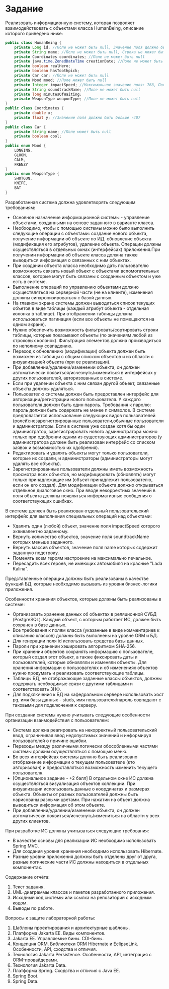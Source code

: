 # Задание

Реализовать информационную систему, которая позволяет взаимодействовать с объектами класса HumanBeing, описание которого приведено ниже:

```java
public class HumanBeing {
    private Long id; //Поле не может быть null, Значение поля должно быть больше 0, Значение этого поля должно быть уникальным, Значение этого поля должно генерироваться автоматически
    private String name; //Поле не может быть null, Строка не может быть пустой
    private Coordinates coordinates; //Поле не может быть null
    private java.time.ZonedDateTime creationDate; //Поле не может быть null, Значение этого поля должно генерироваться автоматически
    private boolean realHero;
    private boolean hasToothpick;
    private Car car; //Поле не может быть null
    private Mood mood; //Поле может быть null
    private Integer impactSpeed; //Максимальное значение поля: 768, Поле не может быть null
    private String soundtrackName; //Поле не может быть null
    private long minutesOfWaiting;
    private WeaponType weaponType; //Поле не может быть null
}
public class Coordinates {
    private double x;
    private float y; //Значение поля должно быть больше -407
}
public class Car {
    private String name; //Поле может быть null
    private boolean cool;
}
public enum Mood {
    LONGING,
    GLOOM,
    CALM,
    FRENZY
}
public enum WeaponType {
    SHOTGUN,
    KNIFE,
    BAT
}
```

Разработанная система должна удовлетворять следующим требованиям:

* Основное назначение информационной системы - управление объектами, созданными на основе заданного в варианте класса.
* Необходимо, чтобы с помощью системы можно было выполнить следующие операции с объектами: создание нового объекта, получение информации об объекте по ИД, обновление объекта (модификация его атрибутов), удаление объекта. Операции должны осуществляться в отдельных окнах (интерфейсах) приложения.При получении информации об объекте класса должна также выводиться информация о связанных с ним объектах.
* При создании объекта класса необходимо дать пользователю возможность связать новый объект с объектами вспомогательных классов, которые могут быть связаны с созданным объектом и уже есть в системе.
* Выполнение операций по управлению объектами должно осуществляться на серверной части (не на клиенте), изменения должны синхронизироваться с базой данных.
* На главном экране системы должен выводиться список текущих объетов в виде таблицы (каждый атрибут объекта - отдельная колонка в таблице). При отображении таблицы должна использоваться пагинация (если все объекты не помещаются на одном экране).
* Нужно обеспечить возможность фильтровать/сортировать строки таблицы, которые показывают объекты (по значениям любой из строковых колонок). Фильтрация элементов должна производиться по неполному совпадению.
* Переход к обновлению (модификации) объекта должен быть возможен из таблицы с общим списком объектов и из области с визуализацией объекта (при ее реализации).
* При добавлении/удалении/изменении объекта, он должен автоматически появиться/исчезнуть/измениться в интерфейсах у других пользователей, авторизованных в системе.
* Если при удалении объекта с ним связан другой объект, связанные объекты должны удаляться.
* Пользователю системы должен быть предоставлен интерфейс для авторизации/регистрации нового пользователя. У каждого пользователя должен быть один пароль. Требования к паролю: пароль должен быть содержать не менее n символов. В системе предполагается использование следующих видов пользователей (ролей):незарегистрированные пользователи,обычные пользователи и администраторы. Если в системе уже создан хотя бы один администратор, зарегистрировать нового администратора можно только при одобрении одним из существующих администраторов (у администратора должен быть реализован интерфейс со списком заявок и возможностью их одобрения).
* Редактировать и удалять объекты могут только пользователи, которые их создали, и администраторы (администраторы могут удалять все объекты).
* Зарегистрированные пользователи должны иметь возможность просмотра всех объектов, но модифицировать (обновлять) могут только принадлежащие им (объект принадлежит пользователю, если он его создал). Для модификации объекта должно открываться отдельное диалоговое окно. При вводе некорректных значений в поля объекта должны появляться информативные сообщения о соответствующих ошибках.

В системе должен быть реализован отдельный пользовательский интерфейс для выполнения специальных операций над объектами:

* Удалить один (любой) объект, значение поля impactSpeed которого эквивалентно заданному.
* Вернуть количество объектов, значение поля soundtrackName которых меньше заданного.
* Вернуть массив объектов, значение поля name которых содержит заданную подстроку.
* Поменять всем героям настроение на максимально печальное.
* Пересадить всех героев, не имеющих автомобиля на красные "Lada Kalina".

Представленные операции должны быть реализованы в качестве функций БД, которые необходимо вызывать из уровня бизнес-логики приложения.

Особенности хранения объектов, которые должны быть реализованы в системе:

* Организовать хранение данных об объектах в реляционной СУБД (PostgreSQL). Каждый объект, с которым работает ИС, должен быть сохранен в базе данных.
* Все требования к полям класса (указанные в виде комментариев к описанию классов) должны быть выполнены на уровне ORM и БД.
* Для генерации поля id использовать средства базы данных.
* Пароли при хранении хэшировать алгоритмом SHA-256.
* При хранении объектов сохранять информацию о пользователе, который создал этот объект, а также фиксировать даты и пользователей, которые обновляли и изменяли объекты. Для хранения информации о пользователях и об изменениях объектов нужно продумать и реализовать соответствующие таблицы.
* Таблицы БД, не отображающие заданные классы объектов, должны содержать необходимые связи с другими таблицами и соответствовать 3НФ.
* Для подключения к БД на кафедральном сервере использовать хост pg, имя базы данных - studs, имя пользователя/пароль совпадают с таковыми для подключения к серверу.
  
При создании системы нужно учитывать следующие особенности организации взаимодействия с пользователем:

* Система должна реагировать на некорректный пользовательский ввод, ограничивая ввод недопустимых значений и информируя пользователей о причине ошибки.
* Переходы между различными логически обособленными частями системы должны осуществляться с помощью меню.
* Во всех интерфейсах системы должно быть реализовано отображение информации о текущем пользователе (кто авторизован) и предоставляться возможность изменить текущего пользователя.
* [Опциональное задание - +2 балл] В отдельном окне ИС должна осуществляться визуализация объектов коллекции. При визуализации использовать данные о координатах и размерах объекта. Объекты от разных пользователей должны быть нарисованы разными цветами. При нажатии на объект должна выводиться информация об этом объекте.
* При добавлении/удалении/изменении объекта, он должен автоматически появиться/исчезнуть/измениться на области у всех других клиентов.

При разработке ИС должны учитываться следующие требования:

* В качестве основы для реализации ИС необходимо использовать Spring MVC.
* Для создания уровня хранения необходимо использовать Hibernate.
* Разные уровни приложения должны быть отделены друг от друга, разные логические части ИС должны находиться в отдельных компонентах.

Содержание отчёта:

1. Текст задания.
2. UML-диаграммы классов и пакетов разработанного приложения.
3. Исходный код системы или ссылка на репозиторий с исходным кодом.
4. Выводы по работе.

Вопросы к защите лабораторной работы:

1. Шаблоны проектирования и архитектурные шаблоны.
2. Платформа Jakarta EE. Виды компонентов.
3. Jakarta EE. Управляемые бины. CDI-бины.
4. Концепция ORM. Библиотеки ORM Hibernate и EclipseLink. Особенности, API, сходства и отличия.
5. Технология Jakarta Persistence. Особенности, API, интеграция с ORM-провайдерами.
6. Технология Jakarta Data.
7. Платформа Spring. Сходства и отличия с Java EE.
8. Spring Boot.
9. Spring Data.
